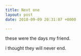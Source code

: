 ```yaml
---
title: Next one
layout: post
date: 2018-09-09 20:31:07 +0000

---
```

these were the days my friend.

i thought they will never end.